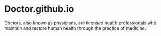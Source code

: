 # Doctor.github.io
Doctors, also known as physicians, are licensed health professionals who maintain and restore human health through the practice of medicine.
